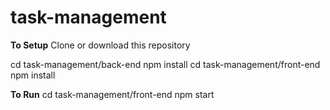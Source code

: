 # task-management



**To Setup**
Clone or download this repository

cd task-management/back-end
npm install
cd task-management/front-end
npm install

**To Run**
cd task-management/front-end
npm start
